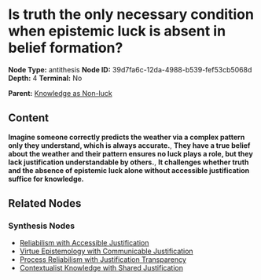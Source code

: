 # Is truth the only necessary condition when epistemic luck is absent in belief formation?

**Node Type:** antithesis
**Node ID:** 39d7fa6c-12da-4988-b539-fef53cb5068d
**Depth:** 4
**Terminal:** No

**Parent:** [Knowledge as Non-luck](knowledge-as-non-luck-synthesis-daf637e7-caa2-4c3f-bd6e-42bb8773580c.md)

## Content

**Imagine someone correctly predicts the weather via a complex pattern only they understand, which is always accurate.**, **They have a true belief about the weather and their pattern ensures no luck plays a role, but they lack justification understandable by others.**, **It challenges whether truth and the absence of epistemic luck alone without accessible justification suffice for knowledge.**

## Related Nodes

### Synthesis Nodes

- [Reliabilism with Accessible Justification](reliabilism-with-accessible-justification-synthesis-770cfb53-342c-4db8-96a9-20e431277f0c.md)
- [Virtue Epistemology with Communicable Justification](virtue-epistemology-with-communicable-justification-synthesis-543e4eea-cd06-4fb0-baf2-2500bcd25176.md)
- [Process Reliabilism with Justification Transparency](process-reliabilism-with-justification-transparency-synthesis-e74fc95d-d179-405b-8e61-1348d5cdbdb4.md)
- [Contextualist Knowledge with Shared Justification](contextualist-knowledge-with-shared-justification-synthesis-625cba89-6e5a-4264-9b95-5950d5546306.md)

